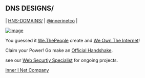 ## DNS DESIGNS/ 
| [HNS-DOMAINS/](http://home.hns-domains.hns.to/) | [@innerinetco](https://twitter.com/innerinetco) |

[![image](https://user-images.githubusercontent.com/37987346/101999396-a37e4380-3caa-11eb-8cc6-e61fb53c7855.png)](http://shapereality.innerinetcompany.hns.to/)

You guessed it [We.ThePeople](http://we.thepeople.hns.to/) create and [We Own The Internet](http://innerinetcompany.weowntheinternet/)!

Claim your Power! Go make an [Official Handshake](https://handshake.org/).

see our [Web Securtiy Specialist](http://admin.websecurityspecialist/) for ongoing projects. 

[Inner I Net Company](http://shapereality.innerinetcompany.hns.to/)
